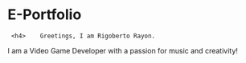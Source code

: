 # E-Portfolio

     <h4>    Greetings, I am Rigoberto Rayon.
         
I am a Video Game Developer with a passion for music and creativity!


 
 
